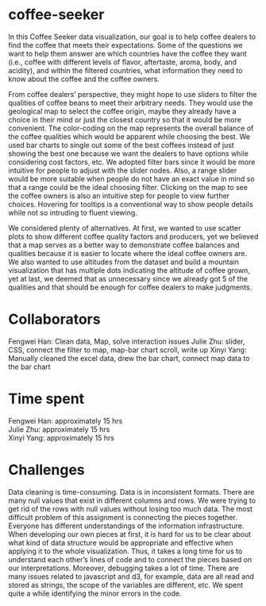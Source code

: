 # coffee-seeker

In this Coffee Seeker data visualization, our goal is to help coffee dealers to find the coffee that meets their expectations. Some of the questions we want to help them answer are which countries have the coffee they want (i.e., coffee with different levels of flavor, aftertaste, aroma, body, and acidity), and within the filtered countries, what information they need to know about the coffee and the coffee owners. 
	
From coffee dealers’ perspective, they might hope to use sliders to filter the qualities of coffee beans to meet their arbitrary needs. They would use the geological map to select the coffee origin, maybe they already have a choice in their mind or just the closest country so that it would be more convenient. The color-coding on the map represents the overall balance of the coffee qualities which would be apparent while choosing the best. We used bar charts to single out some of the best coffees instead of just showing the best one because we want the dealers to have options while considering cost factors, etc.
We adopted filter bars since it would be more intuitive for people to adjust with the slider nodes. Also, a range slider would be more suitable when people do not have an exact value in mind so that a range could be the ideal choosing filter. Clicking on the map to see the coffee owners is also an intuitive step for people to view further choices. Hovering for tooltips is a conventional way to show people details while not so intruding to fluent viewing.

We considered plenty of alternatives. At first, we wanted to use scatter plots to show different coffee quality factors and producers, yet we believed that a map serves as a better way to demonstrate coffee balances and qualities because it is easier to locate where the ideal coffee owners are. We also wanted to use altitudes from the dataset and build a mountain visualization that has multiple dots indicating the altitude of coffee grown, yet at last, we deemed that as unnecessary since we already got 5 of the qualities and that should be enough for coffee dealers to make judgments.

# Collaborators
Fengwei Han: Clean data, Map, solve interaction issues
Julie Zhu: slider, CSS, connect the filter to map, map-bar chart scroll, write up
Xinyi Yang: Manually cleaned the excel data, drew the  bar chart, connect map data to the bar chart

# Time spent
Fengwei Han: approximately 15 hrs  
Julie Zhu: approximately 15 hrs  
Xinyi Yang: approximately 15 hrs  

# Challenges
Data cleaning is time-consuming. Data is in inconsistent formats. There are many null values that exist in different columns and rows. We were trying to get rid of the rows with null values without losing too much data. The most difficult problem of this assignment is connecting the pieces together. Everyone has different understandings of the information infrastructure.  When developing our own pieces at first, it is hard for us to be clear about what kind of data structure would be appropriate and effective when applying it to the whole visualization. Thus, it takes a long time for us to understand each other’s lines of code and to connect the pieces based on our interpretations. Moreover, debugging takes a lot of time. There are many issues related to javascript and d3, for example, data are all read and stored as strings,  the scope of the variables are different, etc. We spent quite a while identifying the minor errors in the code. 
